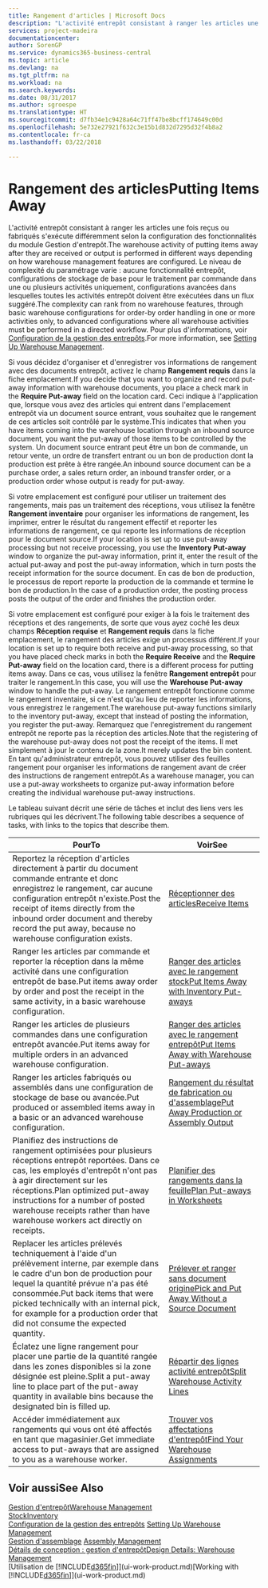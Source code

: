 ```yaml
---
title: Rangement d'articles | Microsoft Docs
description: "L'activité entrepôt consistant à ranger les articles une fois reçus ou fabriqués s'exécute différemment selon la configuration des fonctionnalités du module Gestion d'entrepôt."
services: project-madeira
documentationcenter: 
author: SorenGP
ms.service: dynamics365-business-central
ms.topic: article
ms.devlang: na
ms.tgt_pltfrm: na
ms.workload: na
ms.search.keywords: 
ms.date: 08/31/2017
ms.author: sgroespe
ms.translationtype: HT
ms.sourcegitcommit: d7fb34e1c9428a64c71ff47be8bcff174649c00d
ms.openlocfilehash: 5e732e27921f632c3e15b1d832d7295d32f4b8a2
ms.contentlocale: fr-ca
ms.lasthandoff: 03/22/2018

---
```

# <a name="putting-items-away"></a><span data-ttu-id="51df8-103">Rangement des articles</span><span class="sxs-lookup"><span data-stu-id="51df8-103">Putting Items Away</span></span>
<span data-ttu-id="51df8-104">L'activité entrepôt consistant à ranger les articles une fois reçus ou fabriqués s'exécute différemment selon la configuration des fonctionnalités du module Gestion d'entrepôt.</span><span class="sxs-lookup"><span data-stu-id="51df8-104">The warehouse activity of putting items away after they are received or output is performed in different ways depending on how warehouse management features are configured.</span></span> <span data-ttu-id="51df8-105">Le niveau de complexité du paramétrage varie : aucune fonctionnalité entrepôt, configurations de stockage de base pour le traitement par commande dans une ou plusieurs activités uniquement, configurations avancées dans lesquelles toutes les activités entrepôt doivent être exécutées dans un flux suggéré.</span><span class="sxs-lookup"><span data-stu-id="51df8-105">The complexity can rank from no warehouse features, through basic warehouse configurations for order-by order handling in one or more activities only, to advanced configurations where all warehouse activities must be performed in a directed workflow.</span></span> <span data-ttu-id="51df8-106">Pour plus d'informations, voir [Configuration de la gestion des entrepôts](warehouse-setup-warehouse.md).</span><span class="sxs-lookup"><span data-stu-id="51df8-106">For more information, see [Setting Up Warehouse Management](warehouse-setup-warehouse.md).</span></span>

<span data-ttu-id="51df8-107">Si vous décidez d'organiser et d'enregistrer vos informations de rangement avec des documents entrepôt, activez le champ **Rangement requis** dans la fiche emplacement.</span><span class="sxs-lookup"><span data-stu-id="51df8-107">If you decide that you want to organize and record put-away information with warehouse documents, you place a check mark in the **Require Put-away** field on the location card.</span></span> <span data-ttu-id="51df8-108">Ceci indique à l'application que, lorsque vous avez des articles qui entrent dans l'emplacement entrepôt via un document source entrant, vous souhaitez que le rangement de ces articles soit contrôlé par le système.</span><span class="sxs-lookup"><span data-stu-id="51df8-108">This indicates that when you have items coming into the warehouse location through an inbound source document, you want the put-away of those items to be controlled by the system.</span></span> <span data-ttu-id="51df8-109">Un document source entrant peut être un bon de commande, un retour vente, un ordre de transfert entrant ou un bon de production dont la production est prête à être rangée.</span><span class="sxs-lookup"><span data-stu-id="51df8-109">An inbound source document can be a purchase order, a sales return order, an inbound transfer order, or a production order whose output is ready for put-away.</span></span>  

<span data-ttu-id="51df8-110">Si votre emplacement est configuré pour utiliser un traitement des rangements, mais pas un traitement des réceptions, vous utilisez la fenêtre **Rangement inventaire** pour organiser les informations de rangement, les imprimer, entrer le résultat du rangement effectif et reporter les informations de rangement, ce qui reporte les informations de réception pour le document source.</span><span class="sxs-lookup"><span data-stu-id="51df8-110">If your location is set up to use put-away processing but not receive processing, you use the **Inventory Put-away** window to organize the put-away information, print it, enter the result of the actual put-away and post the put-away information, which in turn posts the receipt information for the source document.</span></span> <span data-ttu-id="51df8-111">En cas de bon de production, le processus de report reporte la production de la commande et termine le bon de production.</span><span class="sxs-lookup"><span data-stu-id="51df8-111">In the case of a production order, the posting process posts the output of the order and finishes the production order.</span></span>

<span data-ttu-id="51df8-112">Si votre emplacement est configuré pour exiger à la fois le traitement des réceptions et des rangements, de sorte que vous ayez coché les deux champs **Réception requise** et **Rangement requis** dans la fiche emplacement, le rangement des articles exige un processus différent.</span><span class="sxs-lookup"><span data-stu-id="51df8-112">If your location is set up to require both receive and put-away processing, so that you have placed check marks in both the **Require Receive** and the **Require Put-away** field on the location card, there is a different process for putting items away.</span></span> <span data-ttu-id="51df8-113">Dans ce cas, vous utilisez la fenêtre **Rangement entrepôt** pour traiter le rangement.</span><span class="sxs-lookup"><span data-stu-id="51df8-113">In this case, you will use the **Warehouse Put-away** window to handle the put-away.</span></span> <span data-ttu-id="51df8-114">Le rangement entrepôt fonctionne comme le rangement inventaire, si ce n'est qu'au lieu de reporter les informations, vous enregistrez le rangement.</span><span class="sxs-lookup"><span data-stu-id="51df8-114">The warehouse put-away functions similarly to the inventory put-away, except that instead of posting the information, you register the put-away.</span></span> <span data-ttu-id="51df8-115">Remarquez que l'enregistrement du rangement entrepôt ne reporte pas la réception des articles.</span><span class="sxs-lookup"><span data-stu-id="51df8-115">Note that the registering of the warehouse put-away does not post the receipt of the items.</span></span> <span data-ttu-id="51df8-116">Il met simplement à jour le contenu de la zone.</span><span class="sxs-lookup"><span data-stu-id="51df8-116">It merely updates the bin content.</span></span> <span data-ttu-id="51df8-117">En tant qu'administrateur entrepôt, vous pouvez utiliser des feuilles rangement pour organiser les informations de rangement avant de créer des instructions de rangement entrepôt.</span><span class="sxs-lookup"><span data-stu-id="51df8-117">As a warehouse manager, you can use a put-away worksheets to organize put-away information before creating the individual warehouse put-away instructions.</span></span>

<span data-ttu-id="51df8-118">Le tableau suivant décrit une série de tâches et inclut des liens vers les rubriques qui les décrivent.</span><span class="sxs-lookup"><span data-stu-id="51df8-118">The following table describes a sequence of tasks, with links to the topics that describe them.</span></span>   

|<span data-ttu-id="51df8-119">**Pour**</span><span class="sxs-lookup"><span data-stu-id="51df8-119">**To**</span></span>|<span data-ttu-id="51df8-120">**Voir**</span><span class="sxs-lookup"><span data-stu-id="51df8-120">**See**</span></span>|  
|------------|-------------|  
|<span data-ttu-id="51df8-121">Reportez la réception d'articles directement à partir du document commande entrante et donc enregistrez le rangement, car aucune configuration entrepôt n'existe.</span><span class="sxs-lookup"><span data-stu-id="51df8-121">Post the receipt of items directly from the inbound order document and thereby record the put away, because no warehouse configuration exists.</span></span>|[<span data-ttu-id="51df8-122">Réceptionner des articles</span><span class="sxs-lookup"><span data-stu-id="51df8-122">Receive Items</span></span>](warehouse-how-receive-items.md)|  
|<span data-ttu-id="51df8-123">Ranger les articles par commande et reporter la réception dans la même activité dans une configuration entrepôt de base.</span><span class="sxs-lookup"><span data-stu-id="51df8-123">Put items away order by order and post the receipt in the same activity, in a basic warehouse configuration.</span></span>|[<span data-ttu-id="51df8-124">Ranger des articles avec le rangement stock</span><span class="sxs-lookup"><span data-stu-id="51df8-124">Put Items Away with Inventory Put-aways</span></span>](warehouse-how-to-put-items-away-with-inventory-put-aways.md)|  
|<span data-ttu-id="51df8-125">Ranger les articles de plusieurs commandes dans une configuration entrepôt avancée.</span><span class="sxs-lookup"><span data-stu-id="51df8-125">Put items away for multiple orders in an advanced warehouse configuration.</span></span>|[<span data-ttu-id="51df8-126">Ranger des articles avec le rangement entrepôt</span><span class="sxs-lookup"><span data-stu-id="51df8-126">Put Items Away with Warehouse Put-aways</span></span>](warehouse-how-to-put-items-away-with-warehouse-put-aways.md)|  
|<span data-ttu-id="51df8-127">Ranger les articles fabriqués ou assemblés dans une configuration de stockage de base ou avancée.</span><span class="sxs-lookup"><span data-stu-id="51df8-127">Put produced or assembled items away in a basic or an advanced warehouse configuration.</span></span>|[<span data-ttu-id="51df8-128">Rangement du résultat de fabrication ou d'assemblage</span><span class="sxs-lookup"><span data-stu-id="51df8-128">Put Away Production or Assembly Output</span></span>](warehouse-how-to-put-away-production-output.md)|
|<span data-ttu-id="51df8-129">Planifiez des instructions de rangement optimisées pour plusieurs réceptions entrepôt reportées. Dans ce cas, les employés d'entrepôt n'ont pas à agir directement sur les réceptions.</span><span class="sxs-lookup"><span data-stu-id="51df8-129">Plan optimized put-away instructions for a number of posted warehouse receipts rather than have warehouse workers act directly on receipts.</span></span>|[<span data-ttu-id="51df8-130">Planifier des rangements dans la feuille</span><span class="sxs-lookup"><span data-stu-id="51df8-130">Plan Put-aways in Worksheets</span></span>](warehouse-how-to-plan-put-aways-in-worksheets.md)|  
|<span data-ttu-id="51df8-131">Replacer les articles prélevés techniquement à l'aide d'un prélèvement interne, par exemple dans le cadre d'un bon de production pour lequel la quantité prévue n'a pas été consommée.</span><span class="sxs-lookup"><span data-stu-id="51df8-131">Put back items that were picked technically with an internal pick, for example for a production order that did not consume the expected quantity.</span></span>|[<span data-ttu-id="51df8-132">Prélever et ranger sans document origine</span><span class="sxs-lookup"><span data-stu-id="51df8-132">Pick and Put Away Without a Source Document</span></span>](warehouse-how-to-create-put-aways-from-internal-put-aways.md)|
|<span data-ttu-id="51df8-133">Éclatez une ligne rangement pour placer une partie de la quantité rangée dans les zones disponibles si la zone désignée est pleine.</span><span class="sxs-lookup"><span data-stu-id="51df8-133">Split a put-away line to place part of the put-away quantity in available bins because the designated bin is filled up.</span></span>|[<span data-ttu-id="51df8-134">Répartir des lignes activité entrepôt</span><span class="sxs-lookup"><span data-stu-id="51df8-134">Split Warehouse Activity Lines</span></span>](warehouse-how-to-split-warehouse-activity-lines.md)|
|<span data-ttu-id="51df8-135">Accéder immédiatement aux rangements qui vous ont été affectés en tant que magasinier.</span><span class="sxs-lookup"><span data-stu-id="51df8-135">Get immediate access to put-aways that are assigned to you as a warehouse worker.</span></span>|[<span data-ttu-id="51df8-136">Trouver vos affectations d'entrepôt</span><span class="sxs-lookup"><span data-stu-id="51df8-136">Find Your Warehouse Assignments</span></span>](warehouse-how-to-find-your-warehouse-assignments.md)|    

## <a name="see-also"></a><span data-ttu-id="51df8-137">Voir aussi</span><span class="sxs-lookup"><span data-stu-id="51df8-137">See Also</span></span>  
[<span data-ttu-id="51df8-138">Gestion d'entrepôt</span><span class="sxs-lookup"><span data-stu-id="51df8-138">Warehouse Management</span></span>](warehouse-manage-warehouse.md)  
[<span data-ttu-id="51df8-139">Stock</span><span class="sxs-lookup"><span data-stu-id="51df8-139">Inventory</span></span>](inventory-manage-inventory.md)  
<span data-ttu-id="51df8-140">[Configuration de la gestion des entrepôts](warehouse-setup-warehouse.md)   </span><span class="sxs-lookup"><span data-stu-id="51df8-140">[Setting Up Warehouse Management](warehouse-setup-warehouse.md)   </span></span>  
<span data-ttu-id="51df8-141">[Gestion d'assemblage](assembly-assemble-items.md)  </span><span class="sxs-lookup"><span data-stu-id="51df8-141">[Assembly Management](assembly-assemble-items.md)  </span></span>  
[<span data-ttu-id="51df8-142">Détails de conception : gestion d'entrepôt</span><span class="sxs-lookup"><span data-stu-id="51df8-142">Design Details: Warehouse Management</span></span>](design-details-warehouse-management.md)  
<span data-ttu-id="51df8-143">[Utilisation de [!INCLUDE[d365fin](includes/d365fin_md.md)]](ui-work-product.md)</span><span class="sxs-lookup"><span data-stu-id="51df8-143">[Working with [!INCLUDE[d365fin](includes/d365fin_md.md)]](ui-work-product.md)</span></span>  

